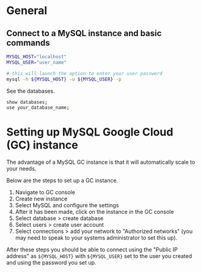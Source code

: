 
# General

## Connect to a MySQL instance and basic commands

```bash
MYSQL_HOST="localhost"
MYSQL_USER="user_name"

# this will launch the option to enter your user password
mysql -h ${MYSQL_HOST} -u ${MYSQL_USER} -p
```

See the databases.
```bash
show databases;
use your_database_name;
```

# Setting up MySQL Google Cloud (GC) instance

The advantage of a MySQL GC instance is that it will automatically scale to your needs.

Below are the steps to set up a GC instance.

1. Navigate to GC console
2. Create new instance
3. Select MySQL and configure the settings
4. After it has been made, click on the instance in the GC console
5. Select database > create database
6. Select users > create user account
7. Select connections > add your network to "Authorized networks" (you may need to speak to your systems administrator to set this up).

After these steps you should be able to connect using the "Public IP address" as `${MYSQL_HOST}` with `${MYSQL_USER}` set to the user you created and using the password you set up.

